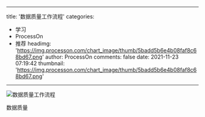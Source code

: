 
---
title: '数据质量工作流程'
categories: 
 - 学习
 - ProcessOn
 - 推荐
headimg: 'https://img.processon.com/chart_image/thumb/5badd5b6e4b08faf8c68bd67.png'
author: ProcessOn
comments: false
date: 2021-11-23 07:19:42
thumbnail: 'https://img.processon.com/chart_image/thumb/5badd5b6e4b08faf8c68bd67.png'
---

<div>   
<img class="thumb" alt="数据质量工作流程" src="https://img.processon.com/chart_image/thumb/5badd5b6e4b08faf8c68bd67.png" referrerpolicy="no-referrer">
<p>数据质量</p>  
</div>
            